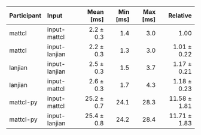 | Participant | Input | Mean [ms] | Min [ms] | Max [ms] | Relative |
|:---|:---|---:|---:|---:|---:|
| mattcl | input-mattcl | 2.2 ± 0.3 | 1.4 | 3.0 | 1.00 |
| mattcl | input-lanjian | 2.2 ± 0.3 | 1.3 | 3.0 | 1.01 ± 0.22 |
| lanjian | input-lanjian | 2.5 ± 0.3 | 1.5 | 3.7 | 1.17 ± 0.21 |
| lanjian | input-mattcl | 2.6 ± 0.3 | 1.7 | 4.3 | 1.18 ± 0.23 |
| mattcl-py | input-mattcl | 25.2 ± 0.7 | 24.1 | 28.3 | 11.58 ± 1.81 |
| mattcl-py | input-lanjian | 25.4 ± 0.8 | 24.2 | 28.4 | 11.71 ± 1.83 |
